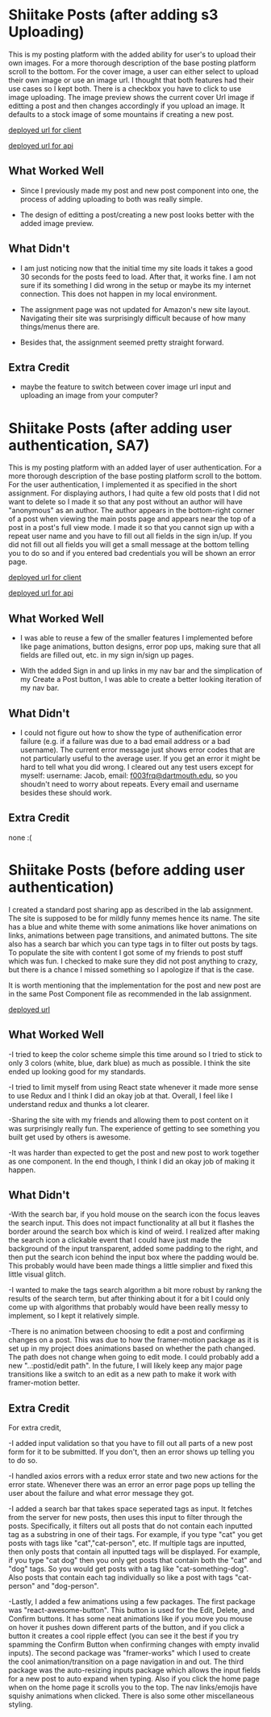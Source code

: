 # Shiitake Posts (after adding s3 Uploading)

This is my posting platform with the added ability for user's to upload their own images. For a more thorough description of the base posting platform scroll to the bottom. For the cover image, a user can either select to upload their own image or use an image url. I thought that both features had their use cases so I kept both. There is a checkbox you have to click to use image uploading. The image preview shows the current cover Url image if editting a post and then changes accordingly if you upload an image. It defaults to a stock image of some mountains if creating a new post.

[deployed url for client](https://unruffled-nightingale-6ea4fb.netlify.app/)

[deployed url for api](https://shiitakeposts.herokuapp.com/)

## What Worked Well

- Since I previously made my post and new post component into one, the process of adding uploading to both was really simple.

- The design of editting a post/creating a new post looks better with the added image preview. 

## What Didn't

- I am just noticing now that the initial time my site loads it takes a good 30 seconds for the posts feed to load. After that, it works fine. I am not sure if its something I did wrong in the setup or maybe its my internet connection. This does not happen in my local environment. 

- The assignment page was not updated for Amazon's new site layout. Navigating their site was surprisingly difficult because of how many things/menus there are. 

- Besides that, the assignment seemed pretty straight forward. 

## Extra Credit

- maybe the feature to switch between cover image url input and uploading an image from your computer?

# Shiitake Posts (after adding user authentication, SA7)

This is my posting platform with an added layer of user authentication. For a more thorough description of the base posting platform scroll to the bottom. For the user authentication, I implemented it as specified in the short assignment. For displaying authors, I had quite a few old posts that I did not want to delete so I made it so that any post without an author will have "anonymous" as an author. The author appears in the bottom-right corner of a post when viewing the main posts page and appears near the top of a post in a post's full view mode. I made it so that you cannot sign up with a repeat user name and you have to fill out all fields in the sign in/up. If you did not fill out all fields you will get a small message at the bottom telling you to do so and if you entered bad credentials you will be shown an error page. 

[deployed url for client](https://unruffled-nightingale-6ea4fb.netlify.app/)

[deployed url for api](https://shiitakeposts.herokuapp.com/)

## What Worked Well

- I was able to reuse a few of the smaller features I implemented before like page animations, button designs, error pop ups, making sure that all fields are filled out, etc. in my sign in/sign up pages. 

- With the added Sign in and up links in my nav bar and the simplication of my Create a Post button, I was able to create a better looking iteration of my nav bar.

## What Didn't

- I could not figure out how to show the type of authenification error failure (e.g. if a failure was due to a bad email address or a bad username). The current error message just shows error codes that are not particularly useful to the average user. If you get an error it might be hard to tell what you did wrong. I cleared out any test users except for myself: username: Jacob, email: f003frq@dartmouth.edu, so you shoudn't need to worry about repeats. Every email and username besides these should work. 

## Extra Credit

none :(

# Shiitake Posts (before adding user authentication)

I created a standard post sharing app as described in the lab assignment. The site is supposed to be for mildly funny memes hence its name. The site has a blue and white theme with some animations like hover animations on links, animations between page transitions, and animated buttons. The site also has a search bar which you can type tags in to filter out posts by tags. To populate the site with content I got some of my friends to post stuff which was fun. I checked to make sure they did not post anything to crazy, but there is a chance I missed something so I apologize if that is the case. 

It is worth mentioning that the implementation for the post and new post are in the same Post Component file as recommended in the lab assignment.

[deployed url](https://unruffled-nightingale-6ea4fb.netlify.app/)

## What Worked Well

-I tried to keep the color scheme simple this time around so I tried to stick to only 3 colors (white, blue, dark blue) as much as possible. I think the site ended up looking good for my standards.

-I tried to limit myself from using React state whenever it made more sense to use Redux and I think I did an okay job at that. Overall, I feel like I understand redux and thunks a lot clearer. 

-Sharing the site with my friends and allowing them to post content on it was surprisingly really fun. The experience of getting to see something you built get used by others is awesome.  

-It was harder than expected to get the post and new post to work together as one component. In the end though, I think I did an okay job of making it happen. 

## What Didn't

-With the search bar, if you hold mouse on the search icon the focus leaves the search input. This does not impact functionality at all but it flashes the border around the search box which is kind of weird. I realized after making the search icon a clickable event that I could have just made the background of the input transparent, added some padding to the right, and then put the search icon behind the input box where the padding would be. This probably would have been made things a little simplier and fixed this little visual glitch. 

-I wanted to make the tags search algorithm a bit more robust by rankng the results of the search term, but after thinking about it for a bit I could only come up with algorithms that probably would have been really messy to implement, so I kept it relatively simple. 

-There is no animation between choosing to edit a post and confirming changes on a post. This was due to how the framer-motion package as it is set up in my project does animations based on whether the path changed. The path does not change when going to edit mode. I could probably add a new "..:postid/edit path". In the future, I will likely keep any major page transitions like a switch to an edit as a new path to make it work with framer-motion better.

## Extra Credit

For extra credit, 

  -I added input validation so that you have to fill out all parts of a new post form for it to be submitted. If you don't, then an error shows up telling you to do so.
  
  -I handled axios errors with a redux error state and two new actions for the error state. Whenever there was an error an error page pops up telling the user about the failure and what error message they got. 
  
  -I added a search bar that takes space seperated tags as input. It fetches from the server for new posts, then uses this input to filter through the posts. Specifically, it filters out all posts that do not contain each inputted tag as a substring in one of their tags. For example, if you type "cat" you get posts with tags like "cat","cat-person", etc. If multiple tags are inputted, then only posts that contain all inputted tags will be displayed. For example, if you type "cat dog" then you only get posts that contain both the "cat" and "dog" tags. So you would get posts with a tag like "cat-something-dog". Also posts that contain each tag individually so like a post with tags "cat-person" and "dog-person".
  
  -Lastly, I added a few animations using a few packages. The first package was "react-awesome-button". This button is used for the Edit, Delete, and Confirm buttons. It has some neat animations like if you move you mouse on hover it pushes down different parts of the button, and if you click a button it creates a cool ripple effect (you can see it the best if you try spamming the Confirm Button when confirming changes with empty invalid inputs). The second package was "framer-works" which I used to create the cool animation/transition on a page navigation in and out. The third package was the auto-resizing inputs package which allows the input fields for a new post to auto expand when typing. Also if you click the home page when on the home page it scrolls you to the top. The nav links/emojis have squishy animations when clicked. There is also some other miscellaneous styling. 

